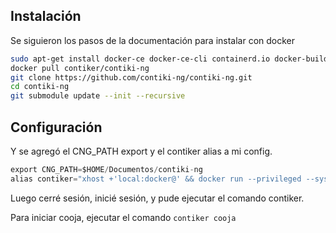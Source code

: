 ## Instalación

Se siguieron los pasos de la documentación para instalar con docker
```bash
sudo apt-get install docker-ce docker-ce-cli containerd.io docker-buildx-plugin docker-compose-plugin
docker pull contiker/contiki-ng
git clone https://github.com/contiki-ng/contiki-ng.git
cd contiki-ng
git submodule update --init --recursive
```

## Configuración

Y se agregó el CNG_PATH export y el contiker alias a mi config.
```C
export CNG_PATH=$HOME/Documentos/contiki-ng
alias contiker="xhost +'local:docker@' && docker run --privileged --sysctl net.ipv6.conf.all.disable_ipv6=0 --mount type=bind,source=$CNG_PATH,destination=/home/user/contiki-ng -e DISPLAY=$DISPLAY -e LOCAL_UID=$(id -u $USER) -e LOCAL_GID=$(id -g $USER) -v /tmp/.X11-unix:/tmp/.X11-unix -v /dev/bus/usb:/dev/bus/usb -ti contiker/contiki-ng"
```


Luego cerré sesión, inicié sesión, y pude ejecutar el comando contiker.

Para iniciar cooja, ejecutar el comando `contiker cooja`